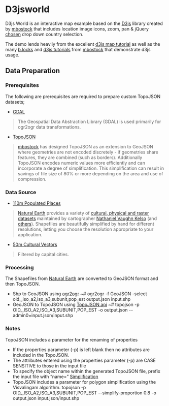D3jsworld
=========
D3js World is an interactive map example based on the [D3js](http://d3js.org/) library created by [mbostock](https://github.com/mbostock) that includes location image icons, zoom, pan & jQuery [chosen](http://harvesthq.github.io/chosen/) drop down country selection.

The demo lends heavily from the excellent [d3js map tutorial](http://bost.ocks.org/mike/map/) as well as the many [b.locks](http://bl.ocks.org/mbostock) and [d3js tutorials](https://github.com/mbostock/d3/wiki/Tutorials) from [mbostock](https://github.com/mbostock) that demonstrate d3js usage.

## Data Preparation
### Prerequisites
The following are prerequisites are required to prepare custom TopoJSON datasets;
- [GDAL](http://www.gdal.org/)
> The Geospatial Data Abstraction Library (GDAL) is used primarily for ogr2ogr data transformations.

- [TopoJSON](https://github.com/mbostock/topojson)
> [mbostock](https://github.com/mbostock) has designed TopoJSON as an extension to GeoJSON where geometries are not encoded discretely - if geometries share features, they are combined (such as borders). Additionally TopoJSON encodes numeric values more efficiently and can incorporate a degree of simplification. This simplification can result in savings of file size of 80% or more depending on the area and use of compression.

### Data Source
- [110m Populated Places](http://www.naturalearthdata.com/downloads/50m-cultural-vectors/)
> [Natural Earth](http://www.naturalearthdata.com/) provides a variety of [cultural, physical and raster datasets](http://www.naturalearthdata.com/downloads/) maintained by cartographer [Nathaniel Vaughn Kelso](http://kelsocartography.com/) (and [others](www.naturalearthdata.com/about/contributors/)). Shapefiles are beautifully simplified by hand for different resolutions, letting you choose the resolution appropriate to your application.

- [50m Cultural Vectors](http://www.naturalearthdata.com/downloads/50m-cultural-vectors/)
> Filtered by capital cities.

### Processing
The Shapefiles from [Natural Earth](http://www.naturalearthdata.com/) are converted to GeoJSON format and then TopoJSON.
- Shp to GeoJSON using [ogr2ogr](http://www.gdal.org/ogr2ogr.html)
  ~# ogr2ogr -f GeoJSON -select oid_,iso_a2,iso_a3,subunit,pop_est output.json input.shp
- GeoJSON to TopoJSON using [TopoJSON api](https://github.com/mbostock/topojson/wiki/Command-Line-Reference)
  ~# topojson -p OID_,ISO_A2,ISO_A3,SUBUNIT,POP_EST -o output.json -- admin0=input.json/input.shp

### Notes
TopoJSON includes a parameter for the renaming of properties
- If the properties parameter (-p) is left blank then no attributes are included in the TopoJSON.
- The attributes entered using the properties parameter (-p) are CASE SENSITIVE to those in the input file
- To specify the object name within the generated TopoJSON file, prefix the input file with “name=”
[Simplification](http://bost.ocks.org/mike/simplify/)
- TopoJSON includes a parameter for polygon simplification using the Visvalingam algorithm.
  topojson -p OID_,ISO_A2,ISO_A3,SUBUNIT,POP_EST --simplify-proportion 0.8 -o output.json input.json/input.shp
